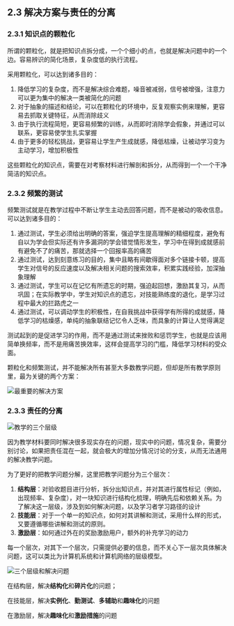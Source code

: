 ## 2.3 解决方案与责任的分离

### 2.3.1 知识点的颗粒化

所谓的颗粒化，就是把知识点拆分成，一个个细小的点，也就是解决问题中的一个边。容易辨识的简化场景，复杂度低的执行流程。

采用颗粒化，可以达到诸多目的：

1. 降低学习的复杂度，而不是解决综合难题，噪音被减弱，信号被增强，注意力可以更为集中的解决一类被简化的问题
1. 对于抽象的描述和结论，可以在颗粒化的环境中，反复观察实例来理解，更容易去抓取关键特征，从而消除歧义
1. 由于执行流程简短，更容易频繁的训练，从而即时消除学会假象，并通过可以联系，更容易使学生扎实掌握
1. 由于更多的轻松挑战，更容易让学生产生成就感，降低枯燥，让被动学习变为主动学习，增加积极性

这些颗粒化的知识点，需要在对考察材料进行解剖和拆分，从而得到一个一个干净简洁的知识点。

### 2.3.2 频繁的测试

频繁测试就是在教学过程中不断让学生主动去回答问题，而不是被动的吸收信息。可以达到诸多目的：

1. 通过测试，学生必须给出明确的答案，强迫学生提高理解的精细程度，避免有自以为学会但实际还有许多漏洞的学会错觉情形发生，学习中在得到成就感前有避免不了的痛苦，那就选择一个回报率高的痛苦
1. 通过测试，达到刻意练习的目的，集中且略有间歇得面对多个链接卡顿，提高学生对信号的反应速度以及解决相关问题的搜索效率，积累实践经验，加深抽象理解
1. 通过测试，学生可以在记忆有所遗忘的时期，强迫起回想，激励其复习，从而巩固；在实际教学中，学生对知识点的遗忘，对技能熟练度的退化，是学习过程中最大的拦路虎之一
1. 通过测试，可以调动学生的积极性，在自我挑战中获得学有所得的成就感，降低学习的枯燥感，单纯的抽象联结记忆令人乏味，而具象的计算让人觉得满足

测试起到的是促进学习的作用，而不是通过测试来挫败和惩罚学生，也就是应该用简单换频率，而不是用痛苦换效率，这样会提高学习的门槛，降低学习材料的受众面。

颗粒化和频繁测试，并不能解决所有甚至大多数教学问题，但却是所有教学原则里，最为关键的两个方案：

![最重要的解决方案](../img/solution.svg)

### 2.3.3 责任的分离

![教学的三个层级](../img/layers.svg)

因为教学材料要同时解决很多现实存在的问题，现实中的问题，情况复杂，需要分别讨论，如果把责任混在一起，就会极大的增加分情况讨论的分支，从而无法通用的解决教学问题。

为了更好的把教学问题分解，这里把教学问题分为三个层次：

1. **结构层**：对验收题目进行分析，拆分出知识点，并对其进行属性标记（例如，出现频率、复杂度），对一块知识进行结构化梳理，明确先后和依赖关系。为了解决这一层级，涉及到如何解决问题，以及学习者学习路径的设计
1. **技能层**：对于一个单一的知识点，如何对其讲解和测试，采用什么样的形式，又要遵循哪些讲解和测试的原则。
1. **激励层**：如何通过外在的奖励激励用户，额外的补充学习的动力

每一个层次，对其下一个层次，只需提供必要的信息，而不关心下一层次具体解决问题，这可以类比为计算机系统和计算机网络的层级模型。

![三个层级和解决问题](../img/relation.svg)

在结构层，解决**结构化**和**碎片化**的问题；

在技能层，解决**实例化**、**勤测试**、**多辅助**和**趣味化**的问题

在激励层，解决**趣味化**和**激励措施**的问题
